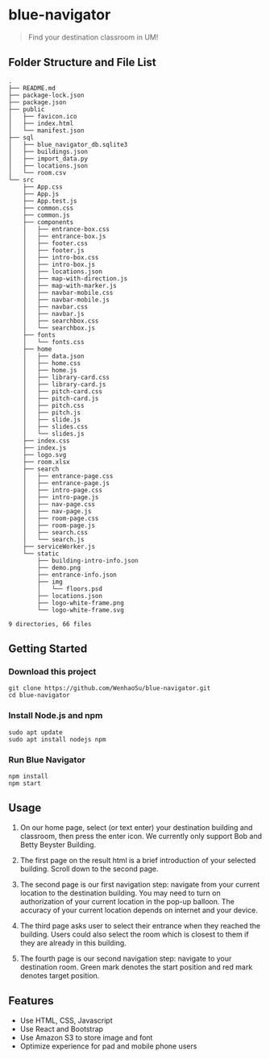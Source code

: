 # blue-navigator
> Find your destination classroom in UM!

## Folder Structure and File List

```
.
├── README.md
├── package-lock.json
├── package.json
├── public
│   ├── favicon.ico
│   ├── index.html
│   └── manifest.json
├── sql
│   ├── blue_navigator_db.sqlite3
│   ├── buildings.json
│   ├── import_data.py
│   ├── locations.json
│   └── room.csv
└── src
    ├── App.css
    ├── App.js
    ├── App.test.js
    ├── common.css
    ├── common.js
    ├── components
    │   ├── entrance-box.css
    │   ├── entrance-box.js
    │   ├── footer.css
    │   ├── footer.js
    │   ├── intro-box.css
    │   ├── intro-box.js
    │   ├── locations.json
    │   ├── map-with-direction.js
    │   ├── map-with-marker.js
    │   ├── navbar-mobile.css
    │   ├── navbar-mobile.js
    │   ├── navbar.css
    │   ├── navbar.js
    │   ├── searchbox.css
    │   └── searchbox.js
    ├── fonts
    │   └── fonts.css
    ├── home
    │   ├── data.json
    │   ├── home.css
    │   ├── home.js
    │   ├── library-card.css
    │   ├── library-card.js
    │   ├── pitch-card.css
    │   ├── pitch-card.js
    │   ├── pitch.css
    │   ├── pitch.js
    │   ├── slide.js
    │   ├── slides.css
    │   └── slides.js
    ├── index.css
    ├── index.js
    ├── logo.svg
    ├── room.xlsx
    ├── search
    │   ├── entrance-page.css
    │   ├── entrance-page.js
    │   ├── intro-page.css
    │   ├── intro-page.js
    │   ├── nav-page.css
    │   ├── nav-page.js
    │   ├── room-page.css
    │   ├── room-page.js
    │   ├── search.css
    │   └── search.js
    ├── serviceWorker.js
    └── static
        ├── building-intro-info.json
        ├── demo.png
        ├── entrance-info.json
        ├── img
        │   └── floors.psd
        ├── locations.json
        ├── logo-white-frame.png
        └── logo-white-frame.svg

9 directories, 66 files
```

## Getting Started
### Download this project
```
git clone https://github.com/WenhaoSu/blue-navigator.git
cd blue-navigator
```
### Install Node.js and npm
```
sudo apt update
sudo apt install nodejs npm
```
### Run Blue Navigator
```
npm install
npm start
```
## Usage
1. On our home page, select (or text enter) your destination building and classroom, then press the enter icon. We currently only support Bob and Betty Beyster Building.

2. The first page on the result html is a brief introduction of your selected building. Scroll down to the second page.

3. The second page is our first navigation step: navigate from your current location to the destination building. You may need to turn on authorization of your current location in the pop-up balloon. The accuracy of your current location depends on internet and your device.

4. The third page asks user to select their entrance when they reached the building. Users could also select the room which is closest to them if they are already in this building.

5. The fourth page is our second navigation step: navigate to your destination room. Green mark denotes the start position and red mark denotes target position.

## Features
* Use HTML, CSS, Javascript
* Use React and Bootstrap
* Use Amazon S3 to store image and font
* Optimize experience for pad and mobile phone users

